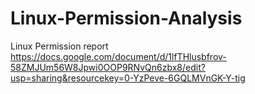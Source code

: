 # Linux-Permission-Analysis
Linux Permission report
https://docs.google.com/document/d/1lfTHlusbfrov-58ZMJUm56W8Jpwi0OOP9RNvQn6zbx8/edit?usp=sharing&resourcekey=0-YzPeve-6GQLMVnGK-Y-tig
